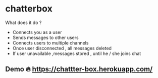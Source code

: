 # chatterbox

What does it do ?

- Connects you as a user
- Sends messages to other users
- Connects users to multiple channels
- Once user disconnected , all messages deleted
- If user unavailable ,messages stored , until he / she joins chat

## Demo :fire: https://chattter-box.herokuapp.com/
